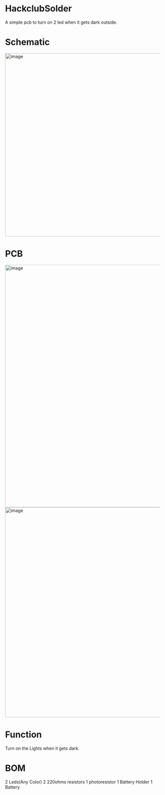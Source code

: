 # HackclubSolder
A simple pcb to turn on 2 led when it gets dark outside. 


# Schematic

<img width="595" alt="image" src="https://github.com/user-attachments/assets/1623afe3-30b9-4429-8f38-e06c5d7fc066" />

# PCB

<img width="787" alt="image" src="https://github.com/user-attachments/assets/8f2b0cdb-afff-4944-9fff-6390979c6305" />

<img width="682" alt="image" src="https://github.com/user-attachments/assets/f3068581-889b-48be-8162-c547a1f9f2c8" />

# Function 
Turn on the Lights when it gets dark.

# BOM
2 Leds(Any Color)
2 220ohms resistors
1 photoresistor
1 Battery Holder
1 Battery
